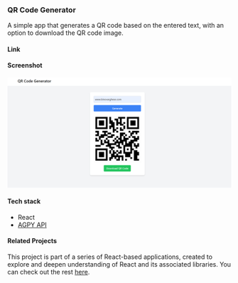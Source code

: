 ### QR Code Generator

A simple app that generates a QR code based on the entered text, with an option to download the QR code image.

#### Link


#### Screenshot
![QR Code App Screenshot](https://github.com/binokochumolvarghese/react-qr-code-generator/blob/main/public/qr-code-app-ss.png)

#### Tech stack
- React
- [AGPY API](https://api.apgy.in/qr/documentation.html)

#### Related Projects
This project is part of a series of React-based applications, created to explore and deepen understanding of React and its associated libraries. You can check out the rest [here](https://github.com/binokochumolvarghese/react-apps).
